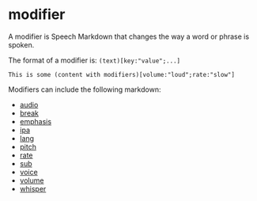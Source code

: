 # modifier

A modifier is Speech Markdown that changes the way a word or phrase is spoken.

The format of a modifier is: `(text)[key:"value";...]`

```
This is some (content with modifiers)[volume:"loud";rate:"slow"]
```

Modifiers can include the following markdown:
+ [audio](audio.md)
+ [break](break.md)
+ [emphasis](emphasis.md)
+ [ipa](ipa.md)
+ [lang](lang.md)
+ [pitch](pitch.md)
+ [rate](rate.md)
+ [sub](sub.md)
+ [voice](voice.md)
+ [volume](volume.md)
+ [whisper](whisper.md)